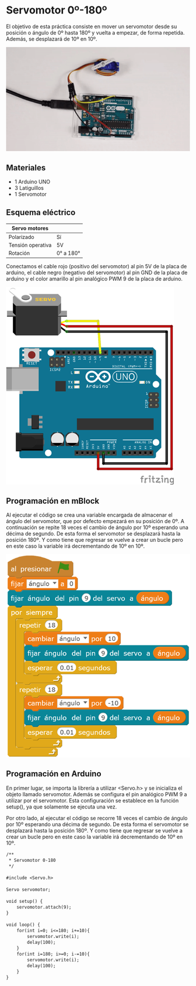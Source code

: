 # Servomotor 0º-180º

El objetivo de esta práctica consiste en mover un servomotor desde su posición o ángulo de 0º hasta 180º y vuelta a empezar, de forma repetida. Además, se desplazará de 10º en 10º.

![](practica.gif)

## Materiales

- 1 Arduino UNO
- 3 Latiguillos
- 1 Servomotor

## Esquema eléctrico

| Servo motores      |                  |
| ------------------ | ---------------- |
| Polarizado         | Sí               |
| Tensión operativa  | 5V               |
| Rotación           | 0° a 180°        |

Conectamos el cable rojo (positivo del servomotor) al pin 5V de la placa de arduino, el cable negro (negativo del servomotor) al pin GND de la placa de arduino y el color amarillo al pin analógico PWM 9 de la placa de arduino.

![](fritzing.png)

## Programación en mBlock

Al ejecutar el código se crea una variable encargada de almacenar el ángulo del servomotor, que por defecto empezará en su posición de 0º. A continuación se repite 18 veces el cambio de ángulo por 10º esperando una décima de segundo. De esta forma el servomotor se desplazará hasta la posición 180º. Y como tiene que regresar se vuelve a crear un bucle pero en este caso la variable irá decrementando de 10º en 10º.

![](mblock.png)

## Programación en Arduino

En primer lugar, se importa la librería a utilizar <Servo.h> y se inicializa el objeto llamado servomotor. Además se configura el pin analógico PWM 9 a utilizar por el servomotor. Esta configuración se establece en la función setup(), ya que solamente se ejecuta una vez.

Por otro lado, al ejecutar el código se recorre 18 veces el cambio de ángulo por 10º esperando una décima de segundo. De esta forma el servomotor se desplazará hasta la posición 180º. Y como tiene que regresar se vuelve a crear un bucle pero en este caso la variable irá decrementando de 10º en 10º.

```arduino
/**
 * Servomotor 0-180
 */

#include <Servo.h>

Servo servomotor;

void setup() {
    servomotor.attach(9);
}

void loop() {
    for(int i=0; i<=180; i+=10){
        servomotor.write(i);
        delay(100);
    }
    for(int i=180; i>=0; i-=10){
        servomotor.write(i);
        delay(100);
    }
}
```
